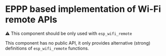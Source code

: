 # EPPP based implementation of Wi-Fi remote APIs

:warning: This component should be only used with `esp_wifi_remote`

This component has no public API, it only provides alternative (strong) definitions of `esp_wifi_remote` functions.
